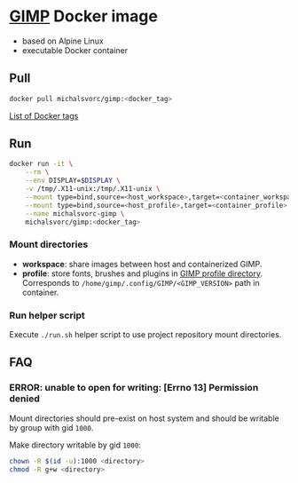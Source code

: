# [GIMP](https://www.gimp.org/) Docker image
- based on Alpine Linux
- executable Docker container

## Pull
```bash
docker pull michalsvorc/gimp:<docker_tag>
```
[List of Docker tags](https://hub.docker.com/repository/docker/michalsvorc/gimp/tags)

## Run
```bash
docker run -it \
    --rm \
    --env DISPLAY=$DISPLAY \
    -v /tmp/.X11-unix:/tmp/.X11-unix \
    --mount type=bind,source=<host_workspace>,target=<container_workspace> \
    --mount type=bind,source=<host_profile>,target=<container_profile> \
    --name michalsvorc-gimp \
    michalsvorc/gimp:<docker_tag>
```

### Mount directories
- **workspace**: share images between host and containerized GIMP.
- **profile**: store fonts, brushes and plugins in [GIMP profile directory](https://www.gimp.org/tutorials/GIMPProfile/). Corresponds to `/home/gimp/.config/GIMP/<GIMP_VERSION>` path in container.

### Run helper script
Execute `./run.sh` helper script to use project repository mount directories.

## FAQ

### ERROR: unable to open for writing: [Errno 13] Permission denied
Mount directories should pre-exist on host system and should be writable by group with gid `1000`.

Make directory writable by gid `1000`:
```bash
chown -R $(id -u):1000 <directory>
chmod -R g+w <directory>
```
